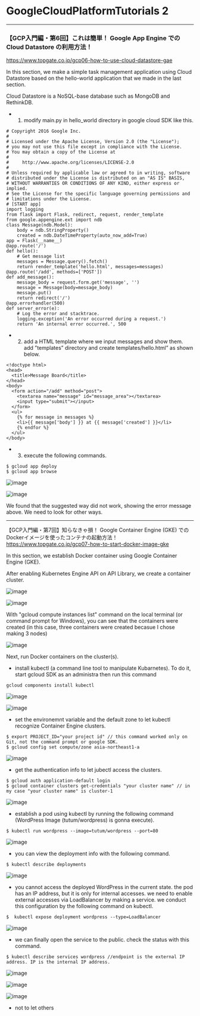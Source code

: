 # GoogleCloudPlatformTutorials 2

***

### 【GCP入門編・第6回】これは簡単！ Google App Engine での Cloud Datastore の利用方法！
https://www.topgate.co.jp/gcp06-how-to-use-cloud-datastore-gae

In this section, we make a simple task management application using Cloud Datastore based on the hello-world application that we made in the last section.  

Cloud Datastore is a NoSQL-base database such as MongoDB and RethinkDB.

- 1. modify main.py in hello_world directory in google cloud SDK like this.
```
# Copyright 2016 Google Inc.
#
# Licensed under the Apache License, Version 2.0 (the "License");
# you may not use this file except in compliance with the License.
# You may obtain a copy of the License at
#
#     http://www.apache.org/licenses/LICENSE-2.0
#
# Unless required by applicable law or agreed to in writing, software
# distributed under the License is distributed on an "AS IS" BASIS,
# WITHOUT WARRANTIES OR CONDITIONS OF ANY KIND, either express or implied.
# See the License for the specific language governing permissions and
# limitations under the License.
# [START app]
import logging
from flask import Flask, redirect, request, render_template
from google.appengine.ext import ndb
class Message(ndb.Model):
    body = ndb.StringProperty()
    created = ndb.DateTimeProperty(auto_now_add=True)
app = Flask(__name__)
@app.route('/')
def hello():
    # Get message list
    messages = Message.query().fetch()
    return render_template('hello.html', messages=messages)
@app.route('/add', methods=['POST'])
def add_message():
    message_body = request.form.get('message', '')
    message = Message(body=message_body)
    message.put()
    return redirect('/')
@app.errorhandler(500)
def server_error(e):
    # Log the error and stacktrace.
    logging.exception('An error occurred during a request.')
    return 'An internal error occurred.', 500
```
    
- 2. add a HTML template where we input messages and show them. add ”templates” directory and create templates/hello.html” as shown below.
```
<!doctype html>
<head>
  <title>Message Board</title>
</head>
<body>
  <form action="/add" method="post">
    <textarea name="message" id="message_area"></textarea>
    <input type="submit"></input>
  </form>
  <ul>
    {% for message in messages %}
    <li>{{ message['body'] }} at {{ message['created'] }}</li>
    {% endfor %}
  </ul>
</body>
```

- 3. execute the following commands. 
```
$ gcloud app deploy
$ gcloud app browse    
```

![image](https://user-images.githubusercontent.com/6435299/47373150-3011c480-d726-11e8-9fca-b53176dbd516.png)

![image](https://user-images.githubusercontent.com/6435299/47373392-b201ed80-d726-11e8-97a6-b81bbe8f7f65.png)

We found that the suggested way did not work, showing the error message above. We need to look for other ways.

***
【GCP入門編・第7回】知らなきゃ損！ Google Container Engine (GKE) での Dockerイメージを使ったコンテナの起動方法！
https://www.topgate.co.jp/gcp07-how-to-start-docker-image-gke

In this section, we establish Docker container using Google Container Engine (GKE).

After enabling Kubernetes Engine API on API Library, we create a container cluster.

![image](https://user-images.githubusercontent.com/6435299/47612573-e24be200-dac0-11e8-8aab-61a21eb73e98.png)

![image](https://user-images.githubusercontent.com/6435299/47612806-86378c80-dac5-11e8-9c17-66452e4996e0.png)

With "gcloud compute instances list" command on the local terminal (or command prompt for Windows), you can see that the containers were created (in this case, three containers were created becasue I chose making 3 nodes)

![image](https://user-images.githubusercontent.com/6435299/47612831-f0e8c800-dac5-11e8-9ae1-3d1577346d11.png)

Next, run Docker containers on the cluster(s).

- install kubectl (a command line tool to manipulate Kubarnetes). To do it, start gcloud SDK as an administra then run this command
```
gcloud components install kubectl
```
![image](https://user-images.githubusercontent.com/6435299/47612863-df53f000-dac6-11e8-8ed8-d4f21059b1db.png)

![image](https://user-images.githubusercontent.com/6435299/47612879-38bc1f00-dac7-11e8-8772-82cbb8c9ed17.png)

- set the environemnt variable and the default zone to let kubectl recognize Container Engine clusters.
```
$ export PROJECT_ID="your project id" // this command worked only on Git, not the command prompt or google SDK.
$ gcloud config set compute/zone asia-northeast1-a
```

![image](https://user-images.githubusercontent.com/6435299/47613113-f812d480-dacb-11e8-98a8-4b032edcdac3.png)

- get the authentication info to let jubectl access the clusters. 
```
$ gcloud auth application-default login
$ gcloud container clusters get-credentials "your cluster name" // in my case "your cluster name" is cluster-1	
```
![image](https://user-images.githubusercontent.com/6435299/47613101-a9653a80-dacb-11e8-8e29-d7f3ade97450.png)

- establish a pod using kubectl by running the following command (WordPress Image (tutum/wordpress) is gonna execute).
```
$ kubectl run wordpress --image=tutum/wordpress --port=80
```
![image](https://user-images.githubusercontent.com/6435299/47613124-20023800-dacc-11e8-8c6c-6f8c98d3a05a.png)

- you can view the deployment info with the following command.
```
$ kubectl describe deployments
```
![image](https://user-images.githubusercontent.com/6435299/47613136-4de77c80-dacc-11e8-8459-0729b950f012.png)

- you cannot access the deployed WordPress in the current state. the pod has an IP address, but it is only for internal accesses. we need to enable external accesses via LoadBalancer by making a service. we conduct this configuration by the following command on kubectl.
```
$  kubectl expose deployment wordpress --type=LoadBalancer
```
![image](https://user-images.githubusercontent.com/6435299/47613242-c0f1f280-dace-11e8-9c7f-c498dbcfd3ef.png)

- we can finally open the service to the public. check the status with this command. 
```
$ kubectl describe services wordpress //endpoint is the external IP address. IP is the internal IP address.
```
![image](https://user-images.githubusercontent.com/6435299/47613248-f4348180-dace-11e8-9a75-36f630c0c891.png)

![image](https://user-images.githubusercontent.com/6435299/47613322-72455800-dad0-11e8-8884-1180066e9830.png)

![image](https://user-images.githubusercontent.com/6435299/47613486-8b9bd380-dad3-11e8-8451-7e843529c40a.png)

- not to let others 









































